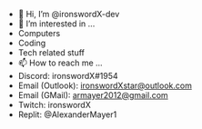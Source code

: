 - 👋 Hi, I’m @ironswordX-dev
- 👀 I’m interested in ...
- Computers
- Coding
- Tech related stuff
- 📫 How to reach me ...
- Discord: ironswordX#1954
- Email (Outlook): ironswordXstar@outlook.com
- Email (GMail): armayer2012@gmail.com
- Twitch: ironswordX
- Replit: @AlexanderMayer1

<!---
ironswordX-dev/ironswordX-dev is a ✨ special ✨ repository because its `README.md` (this file) appears on your GitHub profile.
You can click the Preview link to take a look at your changes.
--->
